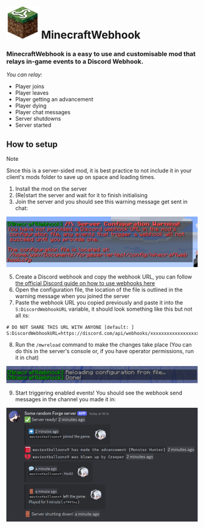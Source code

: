 # <img src="assets/logo.png" width=85px> MinecraftWebhook
### MinecraftWebhook is a easy to use and customisable mod that relays in-game events to a Discord Webhook.

*You can relay:*
- Player joins
- Player leaves
- Player getting an advancement
- Player dying
- Player chat messages
- Server shutdowns
- Server started

## How to setup
> [!NOTE]
> Since this is a server-sided mod, it is best practice to not include it in your client's mods folder to save up on space and loading times.

1. Install the mod on the server
2. (Re)start the server and wait for it to finish initialising
3. Join the server and you should see this warning message get sent in chat:
<img src="assets/warningtextwebhook.png" width=850px>

5. Create a Discord webhook and copy the webhook URL, you can follow [the official Discord guide on how to use webhooks here](https://support.discord.com/hc/en-us/articles/228383668-Intro-to-Webhooks)
6. Open the configuration file, the location of the file is outlined in the warning message when you joined the server
7. Paste the webhook URL you copied previously and paste it into the `S:DiscordWebhookURL` variable, it should look something like this but not all `X`s:
```
# DO NOT SHARE THIS URL WITH ANYONE [default: ]
S:DiscordWebhookURL=https://discord.com/api/webhooks/xxxxxxxxxxxxxxxxxxx/XXXXXXXXXXXXXXXXXXXXXXXXXXXXXXXXXXXXXXXXXXXXXXXXXXXXXXXXXXXXXXXXXXXX
```

8. Run the `/mwreload` command to make the changes take place (You can do this in the server's console or, if you have operator permissions, run it in chat)
<img src="assets/reloadcommand.png" width=850px>

9. Start triggering enabled events! You should see the webhook send messages in the channel you made it in:
<img src="assets/workinginaction.png" width=650px>



